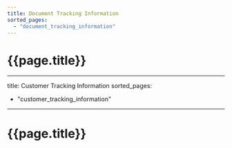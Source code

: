 ```yaml
---
title: Document Tracking Information
sorted_pages:
  - "document_tracking_information"
---
```

# {{page.title}}
---
title: Customer Tracking Information
sorted_pages:
  - "customer_tracking_information"
---
# {{page.title}}
